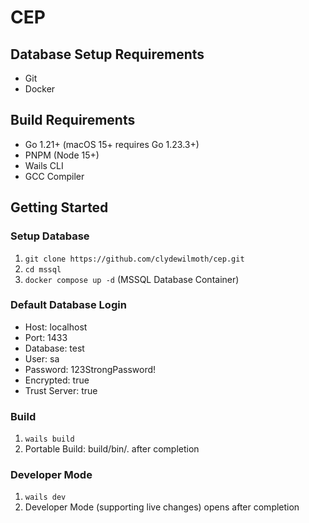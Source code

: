 # CEP

## Database Setup Requirements

- Git
- Docker

## Build Requirements

- Go 1.21+ (macOS 15+ requires Go 1.23.3+)
- PNPM (Node 15+)
- Wails CLI
- GCC Compiler

## Getting Started

### Setup Database

1. `git clone https://github.com/clydewilmoth/cep.git`
2. `cd mssql`
3. `docker compose up -d` (MSSQL Database Container)

### Default Database Login

- Host: localhost
- Port: 1433
- Database: test
- User: sa
- Password: 123StrongPassword!
- Encrypted: true
- Trust Server: true

### Build

1. `wails build`
2. Portable Build: build/bin/. after completion

### Developer Mode

1. `wails dev`
2. Developer Mode (supporting live changes) opens after completion
